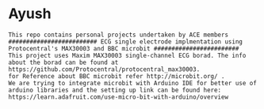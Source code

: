 # Ayush
	This repo contains personal projects undertaken by ACE members
	######################### ECG single electrode implmentation using Protocentral's MAX30003 and BBC microbit ######################## 
	This project uses Maxim MAX30003 single-channel ECG borad. The info about the borad can be found at https://github.com/Protocentral/protocentral_max30003.
	for Reference about BBC microbit refer http://microbit.org/ .
	We are trying to integrate microbit with Arduino IDE for better use of arduino libraries and the setting up link can be found here: https://learn.adafruit.com/use-micro-bit-with-arduino/overview
